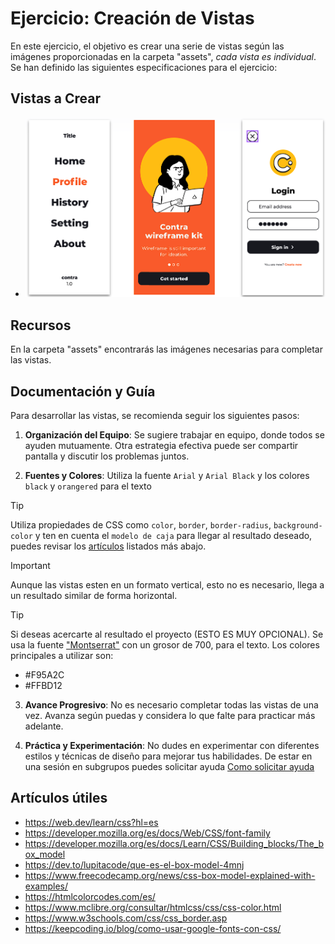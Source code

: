 # Ejercicio: Creación de Vistas

En este ejercicio, el objetivo es crear una serie de vistas según las imágenes proporcionadas en la carpeta "assets", *cada vista es individual*. Se han definido las siguientes especificaciones para el ejercicio:

## Vistas a Crear

   - ![Vista Principal](assets/vistas.png)

## Recursos

En la carpeta "assets" encontrarás las imágenes necesarias para completar las vistas.

## Documentación y Guía

Para desarrollar las vistas, se recomienda seguir los siguientes pasos:

1. **Organización del Equipo**: Se sugiere trabajar en equipo, donde todos se ayuden mutuamente. Otra estrategia efectiva puede ser compartir pantalla y discutir los problemas juntos.

2. **Fuentes y Colores**: Utiliza la fuente `Arial` y `Arial Black` y los colores `black` y `orangered` para el texto

> [!TIP]
> Utiliza propiedades de CSS como `color`, `border`, `border-radius`, `background-color` y ten en cuenta el `modelo de caja` para llegar al resultado deseado, puedes revisar los [artículos](#artículos-útiles) listados más abajo.

> [!IMPORTANT]
> Aunque las vistas esten en un formato vertical, esto no es necesario, llega a un resultado similar de forma horizontal.

> [!TIP]
> Si deseas acercarte al resultado el proyecto (ESTO ES MUY OPCIONAL). Se usa la fuente ["Montserrat"](https://fonts.google.com/specimen/Montserrat?query=montserrat) con un grosor de 700, para el texto. Los colores principales a utilizar son:
>   - #F95A2C
>   - #FFBD12

3. **Avance Progresivo**: No es necesario completar todas las vistas de una vez. Avanza según puedas y considera lo que falte para practicar más adelante.

4. **Práctica y Experimentación**: No dudes en experimentar con diferentes estilos y técnicas de diseño para mejorar tus habilidades. De estar en una sesión en subgrupos puedes solicitar ayuda [Como solicitar ayuda](https://help.webex.com/es-co/article/xrzfzj/Pida-ayuda-durante-una-sesi%C3%B3n-de-subgrupo)

## Artículos útiles

   - https://web.dev/learn/css?hl=es
   - https://developer.mozilla.org/es/docs/Web/CSS/font-family
   - https://developer.mozilla.org/es/docs/Learn/CSS/Building_blocks/The_box_model
   - https://dev.to/lupitacode/que-es-el-box-model-4mnj
   - https://www.freecodecamp.org/news/css-box-model-explained-with-examples/
   - https://htmlcolorcodes.com/es/
   - https://www.mclibre.org/consultar/htmlcss/css/css-color.html
   - https://www.w3schools.com/css/css_border.asp
   - https://keepcoding.io/blog/como-usar-google-fonts-con-css/